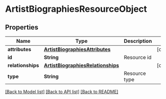 # ArtistBiographiesResourceObject

## Properties
Name | Type | Description | Notes
------------ | ------------- | ------------- | -------------
**attributes** | [**ArtistBiographiesAttributes**](ArtistBiographiesAttributes.md) |  | [optional] 
**id** | **String** | Resource id | 
**relationships** | [**ArtistBiographiesRelationships**](ArtistBiographiesRelationships.md) |  | [optional] 
**type** | **String** | Resource type | 

[[Back to Model list]](../README.md#documentation-for-models) [[Back to API list]](../README.md#documentation-for-api-endpoints) [[Back to README]](../README.md)


